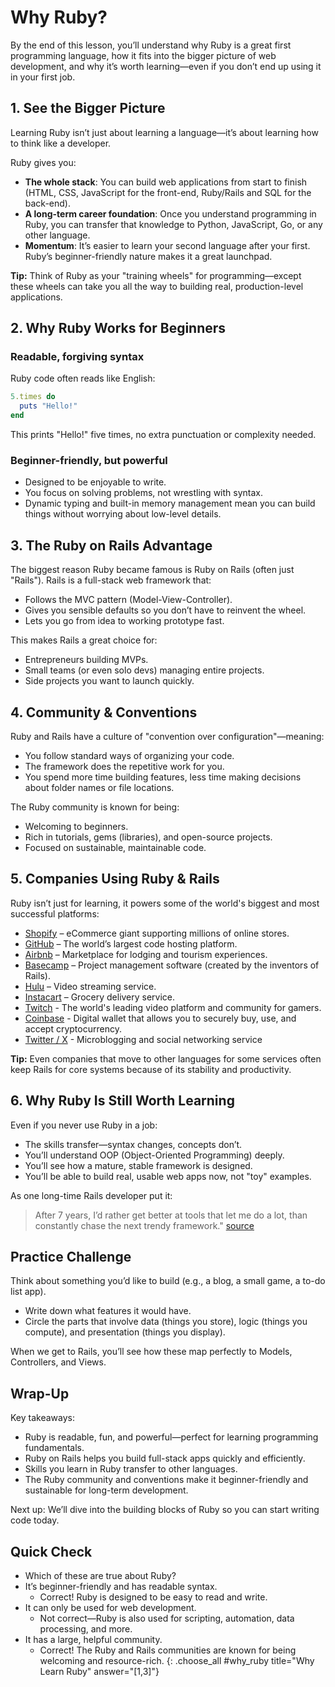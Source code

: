 # Why Ruby?

By the end of this lesson, you’ll understand why Ruby is a great first programming language, how it fits into the bigger picture of web development, and why it’s worth learning—even if you don’t end up using it in your first job.

## 1. See the Bigger Picture

Learning Ruby isn’t just about learning a language—it’s about learning how to think like a developer.

Ruby gives you:

- **The whole stack**: You can build web applications from start to finish (HTML, CSS, JavaScript for the front-end, Ruby/Rails and SQL for the back-end).
- **A long-term career foundation**: Once you understand programming in Ruby, you can transfer that knowledge to Python, JavaScript, Go, or any other language.
- **Momentum**: It’s easier to learn your second language after your first. Ruby’s beginner-friendly nature makes it a great launchpad.

<aside class="tip">
  <strong>Tip:</strong> Think of Ruby as your "training wheels" for programming—except these wheels can take you all the way to building real, production-level applications.
</aside>

## 2. Why Ruby Works for Beginners

### Readable, forgiving syntax

Ruby code often reads like English:

```ruby
5.times do
  puts "Hello!"
end
```

This prints "Hello!" five times, no extra punctuation or complexity needed.

### Beginner-friendly, but powerful

- Designed to be enjoyable to write.
- You focus on solving problems, not wrestling with syntax.
- Dynamic typing and built-in memory management mean you can build things without worrying about low-level details.

## 3. The Ruby on Rails Advantage

The biggest reason Ruby became famous is Ruby on Rails (often just "Rails").
Rails is a full-stack web framework that:

- Follows the MVC pattern (Model-View-Controller).
- Gives you sensible defaults so you don’t have to reinvent the wheel.
- Lets you go from idea to working prototype fast.

This makes Rails a great choice for:

- Entrepreneurs building MVPs.
- Small teams (or even solo devs) managing entire projects.
- Side projects you want to launch quickly.

## 4. Community & Conventions

Ruby and Rails have a culture of "convention over configuration"—meaning:

- You follow standard ways of organizing your code.
- The framework does the repetitive work for you.
- You spend more time building features, less time making decisions about folder names or file locations.

The Ruby community is known for being:

- Welcoming to beginners.
- Rich in tutorials, gems (libraries), and open-source projects.
- Focused on sustainable, maintainable code.

## 5. Companies Using Ruby & Rails

Ruby isn’t just for learning, it powers some of the world's biggest and most successful platforms:

- [Shopify](https://stackshare.io/shopify/shopify) – eCommerce giant supporting millions of online stores.
- [GitHub](https://stackshare.io/github/github) – The world’s largest code hosting platform.
- [Airbnb](https://stackshare.io/airbnb/airbnb) – Marketplace for lodging and tourism experiences.
- [Basecamp](https://stackshare.io/basecamp/basecamp) – Project management software (created by the inventors of Rails).
- [Hulu](https://stackshare.io/hulu/hulu) – Video streaming service.
- [Instacart](https://stackshare.io/instacart/instacart) – Grocery delivery service.
- [Twitch](https://stackshare.io/twitch/twitch) - The world's leading video platform and community for gamers.
- [Coinbase](https://stackshare.io/coinbase/coinbase) - Digital wallet that allows you to securely buy, use, and accept cryptocurrency.
- [Twitter / X](https://stackshare.io/twitter/twitter) - Microblogging and social networking service

<aside class="tip">
  <strong>Tip:</strong> Even companies that move to other languages for some services often keep Rails for core systems because of its stability and productivity.
</aside>

## 6. Why Ruby Is Still Worth Learning

Even if you never use Ruby in a job:

- The skills transfer—syntax changes, concepts don’t.
- You’ll understand OOP (Object-Oriented Programming) deeply.
- You’ll see how a mature, stable framework is designed.
- You’ll be able to build real, usable web apps now, not "toy" examples.

As one long-time Rails developer put it:

> After 7 years, I’d rather get better at tools that let me do a lot, than constantly chase the next trendy framework."
> [source](https://www.reddit.com/r/rubyonrails/comments/12nz0wm/comment/jgkp0za/?utm_source=share&utm_medium=web3x&utm_name=web3xcss&utm_term=1&utm_content=share_button)

## Practice Challenge

Think about something you’d like to build (e.g., a blog, a small game, a to-do list app).

- Write down what features it would have.
- Circle the parts that involve data (things you store), logic (things you compute), and presentation (things you display).

<aside class="tip">
  When we get to Rails, you’ll see how these map perfectly to Models, Controllers, and Views.
</aside>

## Wrap-Up

Key takeaways:

- Ruby is readable, fun, and powerful—perfect for learning programming fundamentals.
- Ruby on Rails helps you build full-stack apps quickly and efficiently.
- Skills you learn in Ruby transfer to other languages.
- The Ruby community and conventions make it beginner-friendly and sustainable for long-term development.

Next up: We’ll dive into the building blocks of Ruby so you can start writing code today.

## Quick Check

- Which of these are true about Ruby?
- It’s beginner-friendly and has readable syntax.
  - Correct! Ruby is designed to be easy to read and write.
- It can only be used for web development.
  - Not correct—Ruby is also used for scripting, automation, data processing, and more.
- It has a large, helpful community.
  - Correct! The Ruby and Rails communities are known for being welcoming and resource-rich.
{: .choose_all #why_ruby title="Why Learn Ruby" answer="[1,3]"}
